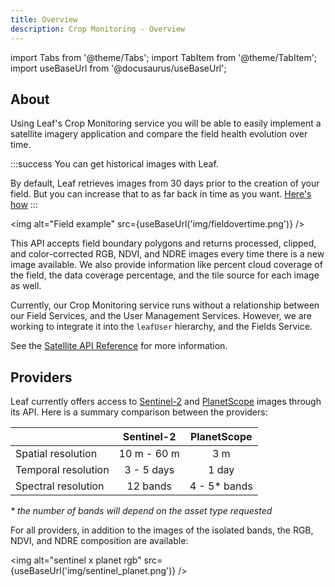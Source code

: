 ```yaml
---
title: Overview
description: Crop Monitoring - Overview
---
```


import Tabs from '@theme/Tabs';
import TabItem from '@theme/TabItem';
import useBaseUrl from '@docusaurus/useBaseUrl';

<!-- the following links are referenced throughout this document -->
[1]: /docs/sentinel_overview
[2]: /docs/planet_overview

## About

Using Leaf's Crop Monitoring service you will be able to easily implement a satellite
imagery application and compare the field health evolution over time. 

:::success You can get historical images with Leaf.

By default, Leaf retrieves images from 30 days prior to the creation of your
field. But you can increase that to as far back in time as you want.
[Here's how](/docs/crop_monitoring_endpoints#post-fields)
:::

<img alt="Field example" src={useBaseUrl('img/fieldovertime.png')} />

This API accepts field boundary polygons and returns processed, clipped, and
color-corrected RGB, NDVI, and NDRE images every time there is a new image available.
We also provide information like percent cloud coverage of the field, the data
coverage percentage, and the tile source for each image as well.

Currently, our Crop Monitoring service runs without a relationship between our Field Services, and the User Management Services.
However, we are working to integrate it into the `leafUser` hierarchy, and the Fields Service.

See the [Satellite API Reference][crop_monitoring_endpoints] for more information.

[crop_monitoring_endpoints]: crop_monitoring_endpoints.md

## Providers

Leaf currently offers access to [Sentinel-2][1] and [PlanetScope][2] images through its API.
Here is a summary comparison between the providers:

|                     |  Sentinel-2 | PlanetScope |
|---------------------|:-----------:|:-----------:|
| Spatial resolution  | 10 m - 60 m |     3 m     |
| Temporal resolution |  3 - 5 days |    1 day    |
| Spectral resolution |  12 bands   | 4 - 5* bands|

_* the number of bands will depend on the asset type requested_

For all providers, in addition to the images of the isolated bands, the RGB, NDVI, and NDRE composition are available:

<img alt="sentinel x planet rgb" src={useBaseUrl('img/sentinel_planet.png')} />